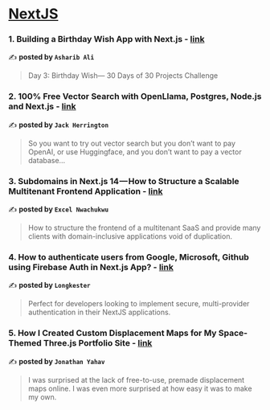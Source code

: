 
<h1><a href=https://medium.com/tag/nextjs/recommended target="_blank" rel="noopener noreferrer">NextJS</a></h1>
<h3>1. Building a Birthday Wish App with Next.js - <a href="https://medium.com/@asharibali/building-a-birthday-wish-app-with-next-js-2a87be71170f" target="_blank" rel="noopener noreferrer">link</a></h3>

✍️ **posted by `Asharib Ali`**

<blockquote>Day 3: Birthday Wish— 30 Days of 30 Projects Challenge</blockquote>

<h3>2. 100% Free Vector Search with OpenLlama, Postgres, Node.js and Next.js - <a href="https://medium.com/javascript-in-plain-english/100-free-vector-search-with-openllama-postgres-nodejs-and-nextjs-e496856766f7" target="_blank" rel="noopener noreferrer">link</a></h3>

✍️ **posted by `Jack Herrington`**

<blockquote>So you want to try out vector search but you don’t want to pay OpenAI, or use Huggingface, and you don’t want to pay a vector database…</blockquote>

<h3>3. Subdomains in Next.js 14 — How to Structure a Scalable Multitenant Frontend Application - <a href="https://medium.com/@trillionclues/subdomains-in-next-js-14-how-to-structure-a-scalable-multitenant-frontend-application-f68edc526a60" target="_blank" rel="noopener noreferrer">link</a></h3>

✍️ **posted by `Excel Nwachukwu`**

<blockquote>How to structure the frontend of a multitenant SaaS and provide many clients with domain-inclusive applications void of duplication.</blockquote>

<h3>4. How to authenticate users from Google, Microsoft, Github using Firebase Auth in Next.js App? - <a href="https://medium.com/@luokelong/how-to-authenticate-users-from-google-microsoft-github-using-firebase-auth-in-nextjs-14-app-f2462df3a24f" target="_blank" rel="noopener noreferrer">link</a></h3>

✍️ **posted by `Longkester`**

<blockquote>Perfect for developers looking to implement secure, multi-provider authentication in their NextJS applications.</blockquote>

<h3>5. How I Created Custom Displacement Maps for My Space-Themed Three.js Portfolio Site - <a href="https://medium.com/javascript-in-plain-english/how-i-created-custom-displacement-maps-for-my-space-themed-three-js-portfolio-site-642b52700941" target="_blank" rel="noopener noreferrer">link</a></h3>

✍️ **posted by `Jonathan Yahav`**

<blockquote>I was surprised at the lack of free-to-use, premade displacement maps online. I was even more surprised at how easy it was to make my own.</blockquote>

